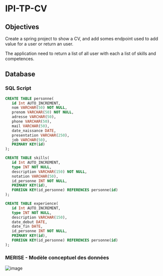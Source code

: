 # IPI-TP-CV

## Objectives

Create a spring project to show a CV, and add somes endpoint used to add value for a user or return an user.

The application need to return a list of all user with each a list of skills and competences.

## Database

### SQL Script

```sql
CREATE TABLE personne(
   id Int AUTO_INCREMENT,
   nom VARCHAR(50) NOT NULL,
   prenom VARCHAR(50) NOT NULL,
   adresse VARCHAR(50),
   phone VARCHAR(50),
   mail VARCHAR(50),
   date_naissance DATE,
   presentation VARCHAR(250),
   job VARCHAR(50),
   PRIMARY KEY(id)
);

CREATE TABLE skills(
   id Int AUTO_INCREMENT,
   type INT NOT NULL,
   description VARCHAR(150) NOT NULL,
   notation VARCHAR(50),
   id_personne INT NOT NULL,
   PRIMARY KEY(id),
   FOREIGN KEY(id_personne) REFERENCES personne(id)
);

CREATE TABLE experience(
   id Int AUTO_INCREMENT,
   type INT NOT NULL,
   description VARCHAR(150),
   date_debut DATE,
   date_fin DATE,
   id_personne INT NOT NULL,
   PRIMARY KEY(id),
   FOREIGN KEY(id_personne) REFERENCES personne(id)
);
```

### MERISE - Modèle conceptuel des données
![image](https://user-images.githubusercontent.com/56304246/157238412-738dd02a-a4ce-44fc-bded-12cb5424425b.png)
